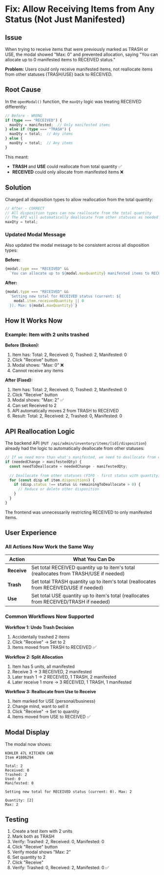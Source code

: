 # Fix: Allow Receiving Items from Any Status (Not Just Manifested)

## Issue

When trying to receive items that were previously marked as TRASH or USE, the modal showed "Max: 0" and prevented allocation, saying "You can allocate up to 0 manifested items to RECEIVED status."

**Problem:** Users could only receive manifested items, not reallocate items from other statuses (TRASH/USE) back to RECEIVED.

## Root Cause

In the `openModal()` function, the `maxQty` logic was treating RECEIVED differently:

```typescript
// Before - WRONG
if (type === "RECEIVED") {
  maxQty = manifested;  // Only manifested items
} else if (type === "TRASH") {
  maxQty = total;  // Any items
} else {
  maxQty = total;  // Any items
}
```

This meant:
- **TRASH** and **USE** could reallocate from total quantity ✅
- **RECEIVED** could only allocate from manifested items ❌

## Solution

Changed all disposition types to allow reallocation from the total quantity:

```typescript
// After - CORRECT
// All disposition types can now reallocate from the total quantity
// The API will automatically deallocate from other statuses as needed
maxQty = total;
```

### Updated Modal Message

Also updated the modal message to be consistent across all disposition types:

**Before:**
```typescript
{modal.type === "RECEIVED" &&
  `You can allocate up to ${modal.maxQuantity} manifested items to RECEIVED status.`}
```

**After:**
```typescript
{modal.type === "RECEIVED" &&
  `Setting new total for RECEIVED status (current: ${
    modal.item.receivedQuantity || 0
  }). Max: ${modal.maxQuantity}`}
```

## How It Works Now

### Example: Item with 2 units trashed

**Before (Broken):**
1. Item has: Total: 2, Received: 0, Trashed: 2, Manifested: 0
2. Click "Receive" button
3. Modal shows: "Max: 0" ❌
4. Cannot receive any items

**After (Fixed):**
1. Item has: Total: 2, Received: 0, Trashed: 2, Manifested: 0
2. Click "Receive" button
3. Modal shows: "Max: 2" ✅
4. Can set Received to 2
5. API automatically moves 2 from TRASH to RECEIVED
6. Result: Total: 2, Received: 2, Trashed: 0, Manifested: 0

## API Reallocation Logic

The backend API (`PUT /api/admin/inventory/items/[id]/disposition`) already had the logic to automatically deallocate from other statuses:

```typescript
// If we need more than what's manifested, we need to deallocate from other statuses
if (neededChange > manifestedQty) {
  const needToDeallocate = neededChange - manifestedQty;
  
  // Deallocate from other statuses (FIFO - first status with quantity)
  for (const disp of item.dispositions) {
    if (disp.status !== status && remainingToDeallocate > 0) {
      // Reduce or delete other disposition
    }
  }
}
```

The frontend was unnecessarily restricting RECEIVED to only manifested items.

## User Experience

### All Actions Now Work the Same Way

| Action | What You Can Do |
|--------|-----------------|
| **Receive** | Set total RECEIVED quantity up to item's total (reallocates from TRASH/USE if needed) |
| **Trash** | Set total TRASH quantity up to item's total (reallocates from RECEIVED/USE if needed) |
| **Use** | Set total USE quantity up to item's total (reallocates from RECEIVED/TRASH if needed) |

### Common Workflows Now Supported

**Workflow 1: Undo Trash Decision**
1. Accidentally trashed 2 items
2. Click "Receive" → Set to 2
3. Items moved from TRASH to RECEIVED ✅

**Workflow 2: Split Allocation**
1. Item has 5 units, all manifested
2. Receive 3 → 3 RECEIVED, 2 manifested
3. Later trash 1 → 2 RECEIVED, 1 TRASH, 2 manifested
4. Later receive 1 more → 3 RECEIVED, 1 TRASH, 1 manifested

**Workflow 3: Reallocate from Use to Receive**
1. Item marked for USE (personal/business)
2. Change mind, want to sell it
3. Click "Receive" → Set to quantity
4. Items moved from USE to RECEIVED ✅

## Modal Display

The modal now shows:
```
KOHLER 47L KITCHEN CAN
Item #1806294

Total: 2
Received: 0
Trashed: 2
Used: 0
Manifested: 0

Setting new total for RECEIVED status (current: 0). Max: 2

Quantity: [2]
Max: 2
```

## Testing

1. Create a test item with 2 units
2. Mark both as TRASH
3. Verify: Trashed: 2, Received: 0, Manifested: 0
4. Click "Receive" button
5. Verify modal shows "Max: 2"
6. Set quantity to 2
7. Click "Receive"
8. Verify: Trashed: 0, Received: 2, Manifested: 0 ✅

















